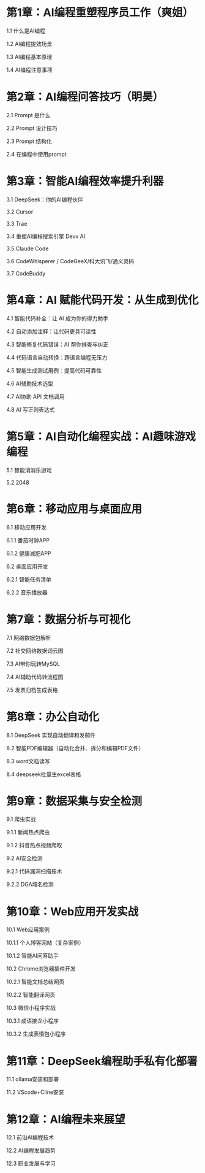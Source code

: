 # 第1章：AI编程重塑程序员工作（爽姐）

1.1 什么是AI编程

1.2 AI编程提效场景

1.3 AI编程基本原理

1.4 AI编程注意事项

# 第2章：AI编程问答技巧（明昊）

2.1 Prompt 是什么

2.2 Prompt 设计技巧

2.3 Prompt 结构化

2.4 在编程中使用prompt

# 第3章：智能AI编程效率提升利器

3.1 DeepSeek：你的AI编程伙伴

3.2 Cursor

3.3 Trae

3.4 重塑AI编程搜索引擎 Devv AI

3.5 Claude Code

3.6 CodeWhisperer / CodeGeeX/科大讯飞/通义灵码

3.7 CodeBuddy

# 第4章：AI 赋能代码开发：从生成到优化

4.1 智能代码补全：让 AI 成为你的得力助手

4.2 自动添加注释：让代码更具可读性

4.3 智能修复代码错误：AI 帮你排查与纠正

4.4 代码语言自动转换：跨语言编程无压力

4.5 智能生成测试用例：提高代码可靠性

4.6 AI辅助技术选型

4.7 AI协助 API 文档调用

4.8 AI 写正则表达式

# 第5章：AI自动化编程实战：AI趣味游戏编程 

5.1 智能消消乐游戏

5.2 2048

# 第6章：移动应用与桌面应用

6.1 移动应用开发

6.1.1 番茄时钟APP

6.1.2 健康减肥APP

6.2 桌面应用开发

6.2.1 智能任务清单

6.2.2 音乐播放器

# 第7章：数据分析与可视化

7.1 网络数据包解析

7.2 社交网络数据词云图

7.3 AI带你玩转MySQL

7.4 AI辅助代码转流程图

7.5 发票归档生成表格

# 第8章：办公自动化 

8.1 DeepSeek 实现自动翻译和发邮件

8.2 智能PDF编辑器（自动化合并、拆分和编辑PDF文件）

8.3 word文档读写

8.4 deepseek批量生excel表格

# 第9章：数据采集与安全检测 

9.1 爬虫实战

9.1.1 新闻热点爬虫

9.1.2 抖音热点视频爬取

9.2 AI安全检测

9.2.1 代码漏洞扫描技术

9.2.2 DGA域名检测

# 第10章：Web应用开发实战 

10.1 Web应用案例

10.1.1 个人博客网站（复杂案例）

10.1.2 智能AI问答助手

10.2 Chrome浏览器插件开发

10.2.1 智能文档总结网页

10.2.2 智能翻译网页

10.3 微信小程序实战

10.3.1 成语接龙小程序

10.3.2 生成表情包小程序

# 第11章：DeepSeek编程助手私有化部署

11.1 ollama安装和部署

11.2 VScode+Cline安装

# 第12章：AI编程未来展望

12.1 前沿AI编程技术

12.2 AI编程发展趋势

12.3 职业发展与学习